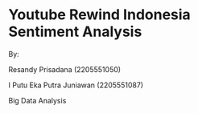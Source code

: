 # Youtube Rewind Indonesia Sentiment Analysis

By:

Resandy Prisadana (2205551050)

I Putu Eka Putra Juniawan (2205551087)

Big Data Analysis
